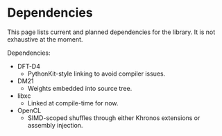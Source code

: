# Dependencies

This page lists current and planned dependencies for the library. It is not exhaustive at the moment.

Dependencies:
- DFT-D4
  - PythonKit-style linking to avoid compiler issues.
- DM21
  - Weights embedded into source tree.
- libxc
  - Linked at compile-time for now.
- OpenCL
  - SIMD-scoped shuffles through either Khronos extensions or assembly injection.
